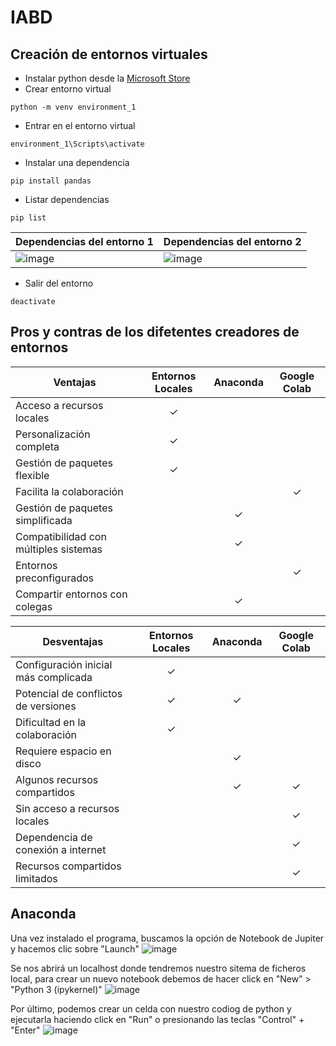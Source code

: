 # IABD

## Creación de entornos virtuales

- Instalar python desde la [Microsoft Store](https://apps.microsoft.com/detail/python-310/9PJPW5LDXLZ5?hl=es-es&gl=ES)
- Crear entorno virtual
~~~
python -m venv environment_1
~~~
- Entrar en el entorno virtual
 ~~~
environment_1\Scripts\activate
~~~
- Instalar una dependencia
~~~
pip install pandas
~~~
- Listar dependencias
~~~
pip list
~~~
| **Dependencias del entorno 1** | **Dependencias del entorno 2** |
|----------|----------|
| ![image](https://github.com/Romera02rrs/IABD/assets/76781930/70bdf2ba-4402-413e-ac1f-8a9e3fb7aaae) | ![image](https://github.com/Romera02rrs/IABD/assets/76781930/2ae8a1e4-a9e9-4c08-bc9f-12ca9af41187)

- Salir del entorno
~~~
deactivate
~~~

## Pros y contras de los difetentes creadores de entornos
| Ventajas                          | Entornos Locales | Anaconda | Google Colab |
|----------------------------------|:----------------:|:--------:|:------------:|
| Acceso a recursos locales        |        ✓         |          |              |
| Personalización completa         |        ✓         |          |              |
| Gestión de paquetes flexible     |        ✓         |          |              |
| Facilita la colaboración        |                  |          |       ✓      |
| Gestión de paquetes simplificada |                  |    ✓     |              |
| Compatibilidad con múltiples sistemas |             |    ✓     |              |
| Entornos preconfigurados         |                  |          |       ✓      |
| Compartir entornos con colegas   |                  |    ✓     |              |


| Desventajas                       | Entornos Locales | Anaconda | Google Colab |
|-----------------------------------|:----------------:|:--------:|:------------:|
| Configuración inicial más complicada |      ✓         |          |              |
| Potencial de conflictos de versiones |      ✓         |    ✓     |              |
| Dificultad en la colaboración    |      ✓         |          |              |
| Requiere espacio en disco        |                  |    ✓     |              |
| Algunos recursos compartidos     |                  |    ✓     |       ✓      |
| Sin acceso a recursos locales    |                  |          |       ✓      |
| Dependencia de conexión a internet |               |          |       ✓      |
| Recursos compartidos limitados   |                  |          |       ✓      |

## Anaconda

Una vez instalado el programa, buscamos la opción de Notebook de Jupiter y hacemos clic sobre "Launch"
![image](https://github.com/Romera02rrs/IABD/assets/76781930/e22a086f-936d-4e2f-85c1-ae50ba9b95d9)

Se nos abrirá un localhost donde tendremos nuestro sitema de ficheros local, para crear un nuevo notebook debemos de hacer click en "New" > "Python 3 (ipykernel)"
![image](https://github.com/Romera02rrs/IABD/assets/76781930/bca24e1f-07a6-43ce-8c29-2d315a2b17c9)

Por último, podemos crear un celda con nuestro codiog de python y ejecutarla haciendo click en "Run" o presionando las teclas "Control" + "Enter"
![image](https://github.com/Romera02rrs/IABD/assets/76781930/2ed31478-3b29-4815-8529-54475dc106e8)




